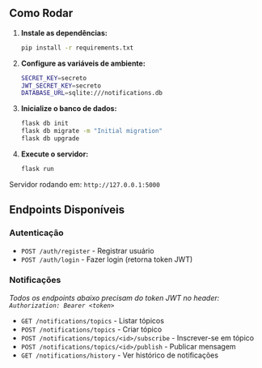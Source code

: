 ## Como Rodar

1. **Instale as dependências:**
   ```bash
   pip install -r requirements.txt
   ```

2. **Configure as variáveis de ambiente:**
   ```bash
   SECRET_KEY=secreto
   JWT_SECRET_KEY=secreto
   DATABASE_URL=sqlite:///notifications.db
   ```

3. **Inicialize o banco de dados:**
   ```bash
   flask db init
   flask db migrate -m "Initial migration"
   flask db upgrade
   ```

4. **Execute o servidor:**
   ```bash
   flask run
   ```

Servidor rodando em: `http://127.0.0.1:5000`

## Endpoints Disponíveis

### Autenticação
- `POST /auth/register` - Registrar usuário
- `POST /auth/login` - Fazer login (retorna token JWT)

### Notificações
*Todos os endpoints abaixo precisam do token JWT no header: `Authorization: Bearer <token>`*

- `GET /notifications/topics` - Listar tópicos
- `POST /notifications/topics` - Criar tópico
- `POST /notifications/topics/<id>/subscribe` - Inscrever-se em tópico
- `POST /notifications/topics/<id>/publish` - Publicar mensagem
- `GET /notifications/history` - Ver histórico de notificações